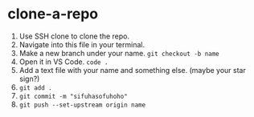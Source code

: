 # clone-a-repo
1. Use SSH clone to clone the repo.
2. Navigate into this file in your terminal.
3. Make a new branch under your name. `git checkout -b name`  
4. Open it in VS Code. `code .`
5. Add a text file with your name and something else. (maybe your star sign?)
6. `git add .`
7. `git commit -m "sifuhasofuhoho"`
8. `git push --set-upstream origin name`

